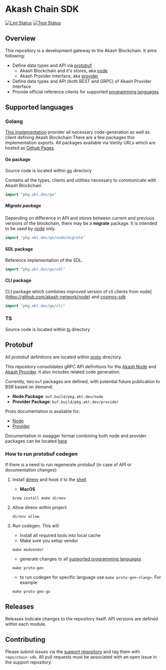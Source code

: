 # Akash Chain SDK

[![Lint Status](https://github.com/akash-network/chain-sdk/actions/workflows/lint.yaml/badge.svg)](https://github.com/akash-network/chain-sdk/actions/workflows/lint.yaml)
[![Test Status](https://github.com/akash-network/chain-sdk/actions/workflows/tests.yaml/badge.svg)](https://github.com/akash-network/chain-sdk/actions/workflows/tests.yaml)

## Overview

This repository is a development gateway to the Akash Blockchain.
It aims following:
- Define data types and API via [protobuf](./proto)
    - Akash Blockchain and it's stores, aka [node](./proto/node)
    - Akash Provider Interface, aka [provider](./proto/provider)
- Define data types and API (both REST and GRPC) of Akash Provider Interface
- Provide official reference clients for supported [programming languages](#supported-languages)


## Supported languages

### Golang

[This implementation](./go) provider all necessary code-generation as well as client defining Akash Blockchain
There are a few packages this implementation exports. All packages available via Vanity URLs which are hosted as [Github Pages](https://github.com/akash-network/vanity).
#### Go package

Source code is located within [go](./go) directory

Contains all the types, clients and utilities necessary to communicate with Akash Blockchain

```go
import "pkg.akt.dev/go"
```

##### Migrate package

Depending on difference in API and stores between current and previous versions of the blockchain, there may be a **migrate** package. It is intended to be used by [node](https://github.com/akash-network/node) only.
```go
import "pkg.akt.dev/go/node/migrate"
```

#### SDL package

Reference implementation of the SDL.
```go
import "pkg.akt.dev/go/sdl"
```

#### CLI package

CLI package which combines improved version of cli clients from node](https://github.com/akash-network/node) and [cosmos-sdk](https://github.com/cosmos/cosmos-sdk)
```go
import "pkg.akt.dev/go/cli"
```

### TS

Source code is located within [ts](./ts) directory


## Protobuf

All protobuf definitions are located within [proto](./proto) directory.

This repository consolidates gRPC API definitions for the [Akash Node](https://github.com/akash-network/node) and [Akash Provider](https://github.com/akash-network/provider). It also includes related code generation.

Currently, two `buf` packages are defined, with potential future publication to BSR based on demand:
- **Node Package**: `buf.build/pkg.akt.dev/node`
- **Provider Package**: `buf.build/pkg.akt.dev/provider`

Proto documentation is available for:
- [Node](docs/proto/node.md)
- [Provider](docs/proto/provider.md)

Documentation in swagger format combining both node and provider packages can be located [here](./docs/swagger-ui/swagger.yaml)

### How to run protobuf codegen

If there is a need to run regenerate protobuf (in case of API or documentation changes):

1. Install [direnv](https://direnv.net) and hook it to the [shell](https://direnv.net/docs/hook.html)
    - **MacOS**
    ```shell
    brew install make direnv
    ```
2. Allow direnv within project
    ```shell
    direnv allow
    ```

3. Run codegen. This will
    - Install all required tools into local cache
    - Make sure you setup vendor

    ```shell
    make modvendor
    ```
    
    - generate changes to all [supported programming languages](#supported-languages)

    ```shell
    make proto-gen
    ```
    - to run codegen for specific language use `make proto-gen-<lang>`. For example
    ```shell
    make proto-gen-go
    ```

## Releases

Releases indicate changes to the repository itself. API versions are defined within each module.

## Contributing

Please submit issues via the [support repository](https://github.com/akash-network/support/issues) and tag them with `repo/chain-sdk`. All pull requests must be associated with an open issue in the support repository.
